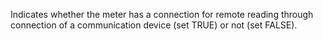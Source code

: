 Indicates whether the meter has a connection for remote reading through connection of a communication device (set TRUE) or not (set FALSE).
